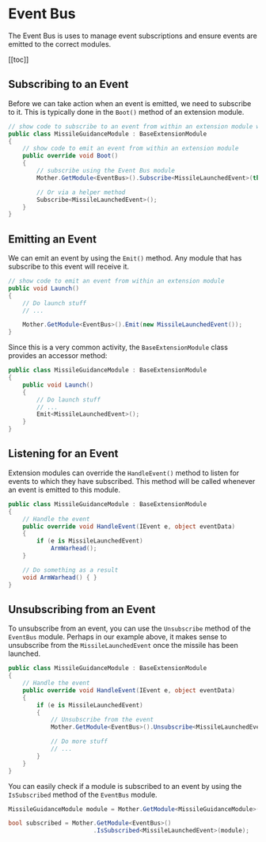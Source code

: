 # Event Bus

The Event Bus is uses to manage event subscriptions and ensure events are emitted to the correct modules.

[[toc]]

## Subscribing to an Event

Before we can take action when an event is emitted, we need to subscribe to it. This is typically done in the `Boot()` method of an extension module.

```csharp title="MissileGuidanceModule.cs"
// show code to subscribe to an event from within an extension module with the boot method
public class MissileGuidanceModule : BaseExtensionModule
{
    // show code to emit an event from within an extension module
    public override void Boot()
    {
        // subscribe using the Event Bus module
        Mother.GetModule<EventBus>().Subscribe<MissileLaunchedEvent>(this);

        // Or via a helper method
        Subscribe<MissileLaunchedEvent>();
    }
}
```

## Emitting an Event

We can emit an event by using the `Emit()` method. Any module that has subscribe to this event will receive it.

```csharp title="MissileGuidanceModule.cs"
// show code to emit an event from within an extension module
public void Launch()
{
    // Do launch stuff
    // ...

    Mother.GetModule<EventBus>().Emit(new MissileLaunchedEvent());
}
```

Since this is a very common activity, the `BaseExtensionModule` class provides an accessor method:

```csharp title="MissileGuidanceModule.cs"
public class MissileGuidanceModule : BaseExtensionModule
{
    public void Launch()
    {
        // Do launch stuff
        // ...
        Emit<MissileLaunchedEvent>();
    }
}
```

## Listening for an Event

Extension modules can override the `HandleEvent()` method to listen for events to which they have subscribed. This method will be called whenever an event is emitted to this module.

```csharp title="MissileGuidanceModule.cs"
public class MissileGuidanceModule : BaseExtensionModule
{
    // Handle the event
    public override void HandleEvent(IEvent e, object eventData)
    {
        if (e is MissileLaunchedEvent)
            ArmWarhead();
    }

    // Do something as a result
    void ArmWarhead() { }
}
```

## Unsubscribing from an Event

To unsubscribe from an event, you can use the `Unsubscribe` method of the `EventBus` module. Perhaps in our example above, it makes sense to unsubscribe from the `MissileLaunchedEvent` once the missile has been launched.

```csharp title="MissileGuidanceModule.cs"
public class MissileGuidanceModule : BaseExtensionModule
{
    // Handle the event
    public override void HandleEvent(IEvent e, object eventData)
    {
        if (e is MissileLaunchedEvent)
        {
            // Unsubscribe from the event
            Mother.GetModule<EventBus>().Unsubscribe<MissileLaunchedEvent>(this);

            // Do more stuff
            // ...
        }
    }
}
```

You can easily check if a module is subscribed to an event by using the `IsSubscribed` method of the `EventBus` module.

```csharp title="MissileGuidanceModule.cs"
MissileGuidanceModule module = Mother.GetModule<MissileGuidanceModule>();

bool subscribed = Mother.GetModule<EventBus>()
                        .IsSubscribed<MissileLaunchedEvent>(module);
```